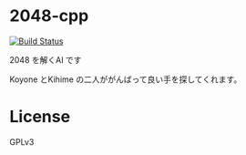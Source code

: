 2048-cpp
========

[![Build Status](https://drone.io/github.com/nna774/2048-cpp/status.png)](https://drone.io/github.com/nna774/2048-cpp/latest)

2048 を解くAI です

Koyone とKihime の二人ががんばって良い手を探してくれます。

# License
GPLv3
